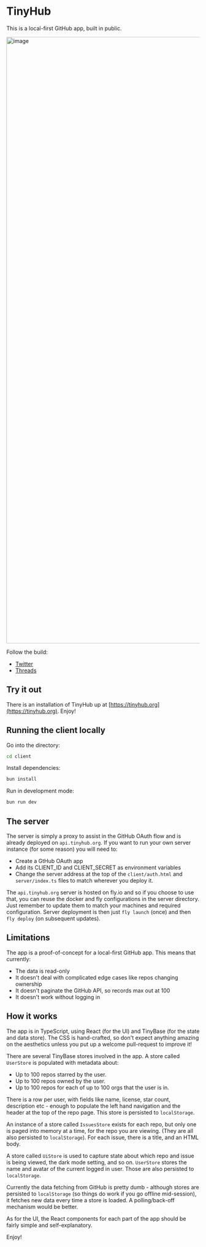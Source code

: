 # TinyHub

This is a local-first GitHub app, built in public.

<img width="1582" alt="image" src="https://github.com/user-attachments/assets/0f5cc3d0-58fc-491a-abe7-1593b143e3a2">

Follow the build:

- [Twitter](https://twitter.com/jamespearce/status/1789727909730455890)
- [Threads](https://www.threads.net/@jamesgpearce/post/C64P4g-v-3J)

## Try it out

There is an installation of TinyHub up at
[https://tinyhub.org](https://tinyhub.org). Enjoy!

## Running the client locally

Go into the directory:

```bash
cd client
```

Install dependencies:

```bash
bun install
```

Run in development mode:

```bash
bun run dev
```

## The server

The server is simply a proxy to assist in the GitHub OAuth flow and is already
deployed on `api.tinyhub.org`. If you want to run your own server instance (for
some reason) you will need to:

- Create a GtHub OAuth app
- Add its CLIENT_ID and CLIENT_SECRET as environment variables
- Change the server address at the top of the `client/auth.html` and
  `server/index.ts` files to match wherever you deploy it.

The `api.tinyhub.org` server is hosted on fly.io and so if you choose to use
that, you can reuse the docker and fly configurations in the server directory.
Just remember to update them to match your machines and required configuration.
Server deployment is then just `fly launch` (once) and then `fly deploy` (on
subsequent updates).

## Limitations

The app is a proof-of-concept for a local-first GitHub app. This means that
currently:

- The data is read-only
- It doesn't deal with complicated edge cases like repos changing ownership
- It doesn't paginate the GitHub API, so records max out at 100
- It doesn't work without logging in

## How it works

The app is in TypeScript, using React (for the UI) and TinyBase (for the state
and data store). The CSS is hand-crafted, so don't expect anything amazing on
the aesthetics unless you put up a welcome pull-request to improve it!

There are several TinyBase stores involved in the app. A store called
`UserStore` is populated with metadata about:

- Up to 100 repos starred by the user.
- Up to 100 repos owned by the user.
- Up to 100 repos for each of up to 100 orgs that the user is in.

There is a row per user, with fields like name, license, star count, description
etc - enough to populate the left hand navigation and the header at the top of
the repo page. This store is persisted to `localStorage`.

An instance of a store called `IssuesStore` exists for each repo, but only one
is paged into memory at a time, for the repo you are viewing. (They are all also
persisted to `localStorage`). For each issue, there is a title, and an HTML
body.

A store called `UiStore` is used to capture state about which repo and issue is
being viewed, the dark mode setting, and so on. `UserStore` stores the name and
avatar of the current logged in user. Those are also persisted to
`localStorage`.

Currently the data fetching from GitHub is pretty dumb - although stores are
persisted to `localStorage` (so things do work if you go offline mid-session), it
fetches new data every time a store is loaded. A polling/back-off mechanism
would be better.

As for the UI, the React components for each part of the app should be fairly
simple and self-explanatory.

Enjoy!
